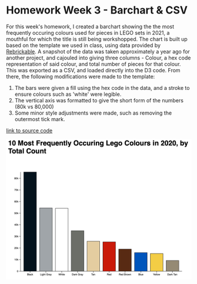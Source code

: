 # Homework Week 3 - Barchart & CSV

For this week's homework, I created a barchart showing the the most frequently occuring colours used for pieces in LEGO sets in 2021, a mouthful for which the title is still being workshopped. The chart is built up based on the template we used in class, using data provided by [Rebrickable](https://rebrickable.com/downloads/). A snapshot of the data was taken approximately a year ago for another project, and cajouled into giving three columns - Colour, a hex code representation of said colour, and total number of pieces for that colour. This was exported as a CSV, and loaded directly into the D3 code. From there, the following modifications were made to the template: 

1) The bars were given a fill using the hex code in the data, and a stroke to ensure colours such as 'white' were legible. 
2) The vertical axis was formatted to give the short form of the numbers (80k vs 80,000)
3) Some minor style adjustments were made, such as removing the outermost tick mark.

[link to source code](https://github.com/tkcram/pivf22/tree/main/(3)barchart)

![a simple scatter plot](https://raw.githubusercontent.com/tkcram/pivf22/main/(3)barchart/barchart.png) 

